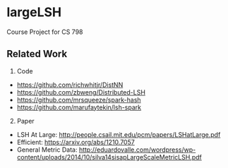 # largeLSH
Course Project for CS 798


## Related Work

1. Code
* https://github.com/richwhitjr/DistNN
* https://github.com/zbweng/Distributed-LSH
* https://github.com/mrsqueeze/spark-hash
* https://github.com/marufaytekin/lsh-spark

2. Paper
* LSH At Large: http://people.csail.mit.edu/pcm/papers/LSHatLarge.pdf
* Efficient: https://arxiv.org/abs/1210.7057
* General Metric Data: http://eduardovalle.com/wordpress/wp-content/uploads/2014/10/silva14sisapLargeScaleMetricLSH.pdf
